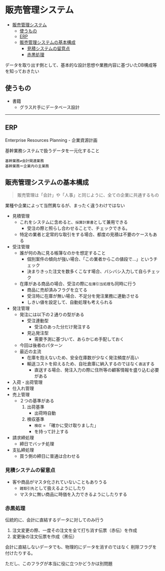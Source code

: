 # 販売管理システム

- [販売管理システム](#%E8%B2%A9%E5%A3%B2%E7%AE%A1%E7%90%86%E3%82%B7%E3%82%B9%E3%83%86%E3%83%A0)
  - [使うもの](#%E4%BD%BF%E3%81%86%E3%82%82%E3%81%AE)
  - [ERP](#erp)
  - [販売管理システムの基本構成](#%E8%B2%A9%E5%A3%B2%E7%AE%A1%E7%90%86%E3%82%B7%E3%82%B9%E3%83%86%E3%83%A0%E3%81%AE%E5%9F%BA%E6%9C%AC%E6%A7%8B%E6%88%90)
    - [見積システムの留意点](#%E8%A6%8B%E7%A9%8D%E3%82%B7%E3%82%B9%E3%83%86%E3%83%A0%E3%81%AE%E7%95%99%E6%84%8F%E7%82%B9)
    - [赤黒処理](#%E8%B5%A4%E9%BB%92%E5%87%A6%E7%90%86)

データを取り出す側として、基本的な設計思想や業務内容に基づいたDB構成等を知っておきたい

## 使うもの

- 書籍
  - グラス片手にデータベース設計

----

## ERP

Enterprise Resources Planning - 企業資源計画

基幹業務システムで扱うデータを一元化すること

```
基幹業務≠会計関連業務
基幹業務＝企業内の主業務
```

## 販売管理システムの基本構成

>販売管理は「会計」や「人事」と同じように、全ての企業に共通するもの

業種や企業によって当然異なるが、まったく違うわけではない

- 見積管理
  - これをシステムに含めると、`採算計算書`として兼用できる
    - 受注の際と照らし合わせることで、チェックできる。
  - 特定の業者と定常的な取引をする場合、都度の見積は不要のケースもある
- 受注管理
  - 誰が何の為に見る帳簿なのかを想定すること
    - 個別案件の傾向が強い場合、「この業者からこの値段で…」というチェック
    - 決まりきった注文を数多くこなす場合、バシバシ入力して自らチェック
  - 在庫がある商品の場合、受注の際に`在庫引当処理`も同時に行う
    - 商品に売却済みフラグを立てる
    - 受注時に在庫が無い場合、不足分を発注業務に連動させる
    - しきい値を設定して、自動処理も考えられる
- 発注管理
  - 発注には以下の２通りの型がある
    - 受注連動型
      - 受注のあった分だけ発注する
    - 見込発注型
      - 需要予測に基づいて、あらかじめ手配しておく
  - 今回は後者のパターン
  - 最近の主流
    - 在庫を抱えないため、安全在庫数が少なく発注頻度が高い
    - 輸送コストを抑えるため、自社倉庫に納入するのではなく`直送`する
      - 直送する場合、発注入力の際に住所等の顧客情報を盛り込む必要がある
- 入荷・出荷管理
- 仕入れ管理
- 売上管理
  - ２つの基準がある
    1. 出荷基準
       - 出荷時自動
    2. 検収基準 
       - `検収` = 「確かに受け取りました」
       - を持って計上する
- 請求締処理
  - 締日でバッチ処理
- 支払締処理
  - 買う側の締日に普通は合わせる

### 見積システムの留意点

- 客や商品がマスタ化されていないこともありうる
  - `雑取引先`として扱えるようにしたり
  - マスタに無い商品に時価を入力できるようにしたりする

### 赤黒処理

伝統的に、会計に直結するデータに対してのみ行う

1. 注文変更の際、一度その注文を全て打ち消す伝票（赤伝）を作成
2. 変更後の注文伝票を作成（黑伝）

会計に直結しないデータでも、物理的にデータを消すのではなく
削除フラグを付けたりする。

ただし、このフラグが本当に役に立つかどうかは別問題
